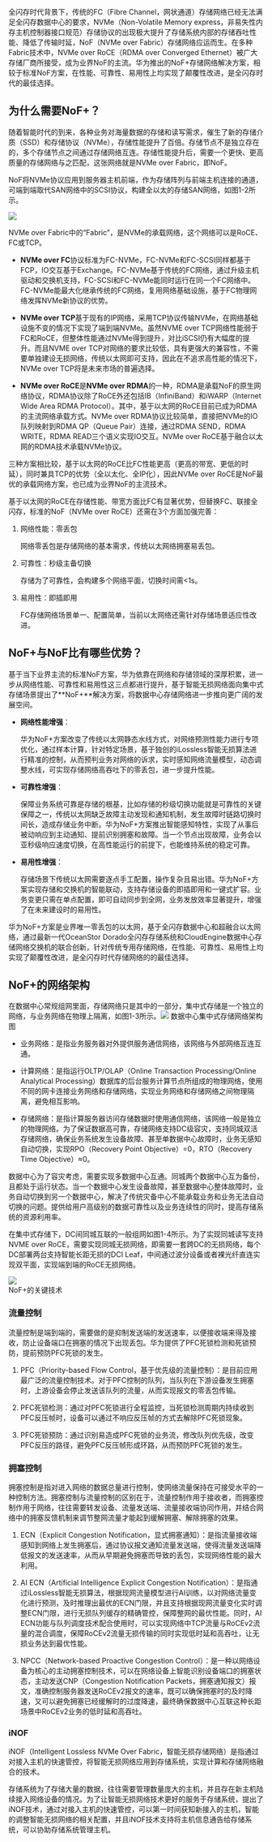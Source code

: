 全闪存时代背景下，传统的FC（Fibre Channel，网状通道）存储网络已经无法满足全闪存数据中心的要求，NVMe（Non-Volatile Memory express，非易失性内存主机控制器接口规范）存储协议的出现极大提升了存储系统内部的存储吞吐性能、降低了传输时延，NoF（NVMe over Fabric）存储网络应运而生。在多种Fabric技术中，NVMe over RoCE（RDMA over Converged Ethernet）被广大存储厂商所接受，成为业界NoF的主流。华为推出的NoF+存储网络解决方案，相较于标准NoF方案，在性能、可靠性、易用性上均实现了颠覆性改进，是全闪存时代的最佳选择。

## 为什么需要NoF+？

随着智能时代的到来，各种业务对海量数据的存储和读写需求，催生了新的存储介质（SSD）和存储协议（NVMe），存储性能提升了百倍。存储节点不是独立存在的，多个存储节点之间通过存储网络互连。存储性能提升后，需要一个更快、更高质量的存储网络与之匹配，这张网络就是NVMe over Fabric，即NoF。

NoF将NVMe协议应用到服务器主机前端，作为存储阵列与前端主机连接的通道，可端到端取代SAN网络中的SCSI协议，构建全以太的存储SAN网络，如图1-2所示。

![](/assets/storage-phy-proto-nvmeof1.png)

NVMe over Fabric中的“Fabric”，是NVMe的承载网络，这个网络可以是RoCE、FC或TCP。

* **NVMe over FC**协议标准为FC-NVMe，FC-NVMe和FC-SCSI同样都基于FCP，IO交互基于Exchange。FC-NVMe基于传统的FC网络，通过升级主机驱动和交换机支持，FC-SCSI和FC-NVMe能同时运行在同一个FC网络中。FC-NVMe能最大化继承传统的FC网络，复用网络基础设施，基于FC物理网络发挥NVMe新协议的优势。

* **NVMe over TCP**基于现有的IP网络，采用TCP协议传输NVMe，在网络基础设施不变的情况下实现了端到端NVMe。虽然NVME over TCP网络性能弱于FC和RoCE，但整体性能通过NVMe得到提升，对比iSCSI仍有大幅度的提升。而且NVME over TCP对网络的要求比较低，具有更强大的兼容性，不需要单独建设无损网络，传统以太网即可支持，因此在不追求高性能的情况下，NVMe over TCP将是未来市场的普遍选择。

* **NVMe over RoCE**是**NVMe over RDMA**的一种，RDMA是承载NoF的原生网络协议，RDMA协议除了RoCE外还包括IB（InfiniBand）和iWARP（Internet Wide Area RDMA Protocol）。其中，基于以太网的RoCE目前已成为RDMA的主流网络承载方式。NVMe over RDMA协议比较简单，直接把NVMe的IO队列映射到RDMA QP（Queue Pair）连接，通过RDMA SEND，RDMA WRITE，RDMA READ三个语义实现IO交互。NVMe over RoCE基于融合以太网的RDMA技术承载NVMe协议。

三种方案相比较，基于以太网的RoCE比FC性能更高（更高的带宽、更低的时延），同时兼具TCP的优势（全以太化、全IP化），因此NVMe over RoCE是NoF最优的承载网络方案，也已成为业界NoF的主流技术。

基于以太网的RoCE在存储性能、带宽方面比FC有显著优势，但替换FC、联接全闪存，标准的NoF（NVMe over RoCE）还需在3个方面加强完善：

1. 网络性能：零丢包

   网络零丢包是存储网络的基本需求，传统以太网络拥塞易丢包。

2. 可靠性：秒级主备切换

   存储为了可靠性，会构建多个网络平面，切换时间需&lt;1s。

3. 易用性：即插即用

   FC存储网络场景单一、配置简单，当前以太网络还需针对存储场景适应性改进。

## NoF+与NoF比有哪些优势？

基于当下业界主流的标准NoF方案，华为依靠在网络和存储领域的深厚积累，进一步从网络性能、可靠性和易用性这三点都进行提升，基于智能无损网络面向集中式存储场景提出了**NoF+**解决方案，将数据中心存储网络进一步推向更广阔的发展空间。

* **网络性能增强**：

  华为NoF+方案改变了传统以太网静态水线方式，对网络预测性能力进行专项优化，通过样本计算，针对特定场景，基于独创的iLossless智能无损算法进行精准的控制，从而预判业务对网络的诉求，实时感知网络流量模型，动态调整水线，可实现存储网络高吞吐下的零丢包，进一步提升性能。

* **可靠性增强**：

  保障业务系统可靠是存储的根基，比如存储的秒级切换功能就是可靠性的关键保障之一，传统以太网缺乏故障主动发现和通知机制，发生故障时链路切换时间长，造成存储业务中断。华为NoF+方案推出智能感知特性，实现了从事后被动响应到主动通知、提前识别拥塞和故障。当一个节点出现故障，业务会以亚秒级响应速度切换，在高性能运行的前提下，也能维持系统的稳定可靠。

* **易用性增强**：

  存储场景下传统以太网需要逐点手工配置，操作复杂且易出错。华为NoF+方案实现存储和交换机的智能联动，支持存储设备的即插即用和一键式扩容。业务变更只需在单点配置，即可自动同步到全网，业务发放效率显著提升，增强了在未来建设时的易用性。

华为NoF+方案是业界唯一零丢包的以太网，基于全闪存数据中心和超融合以太网络，通过最新一代OceanStor Dorado全闪存存储系统和CloudEngine数据中心存储网络交换机的联合创新，针对传统专用存储网络，在性能、可靠性、易用性上均实现了颠覆性改进，是全闪存时代存储网络的的最佳选择。

## NoF+的网络架构

在数据中心常规组网里面，存储网络只是其中的一部分，集中式存储是一个独立的网络，与业务网络在物理上隔离，如图1-3所示。![](/assets/storage-phy-proto-nvmeof2.png)                  数据中心集中式存储网络架构图

* 业务网络：是指业务服务器对外提供服务通信网络，该网络与外部网络互连互通。

* 计算网络：是指运行OLTP/OLAP（Online Transaction Processing/Online Analytical Processing）数据库的后台服务计算节点所组成的物理网络，使用不同的网卡连接业务网络和存储网络，实现业务网络和存储网络之间物理隔离，避免相互影响。

* 存储网络：是指计算服务器访问存储数据时使用通信网络，该网络一般是独立的物理网络。为了保证数据高可靠，存储网络支持DC级容灾，支持同城双活存储网络，确保业务系统发生设备故障、甚至单数据中心故障时，业务无感知自动切换，实现RPO（Recovery Point Objective）=0，RTO（Recovery Time Objective）≈0。

数据中心为了容灾考虑，需要实现多数据中心互通。同城两个数据中心互为备份，且都处于运行状态。当一个数据中心发生设备故障，甚至数据中心整体故障时，业务自动切换到另一个数据中心，解决了传统灾备中心不能承载业务和业务无法自动切换的问题。提供给用户高级别的数据可靠性以及业务连续性的同时，提高存储系统的资源利用率。

在集中式存储下，DC间同城互联的一般组网如图1-4所示。为了实现同城读写支持NVME over RoCE，需要实现同城无损网络，即需要一套跨DC的无损网络，每个DC部署两台支持智能长距无损的DCI Leaf，中间通过波分设备或者裸光纤直连实现双平面，实现端到端的RoCE无损网络。

![](/assets/storage-phy-proto-nvmeof3.png)  
NoF+的关键技术

### 流量控制

流量控制是端到端的，需要做的是抑制发送端的发送速率，以便接收端来得及接收，防止设备端口在拥塞的情况下出现丢包。华为提供了PFC死锁检测和死锁预防，提前预防PFC死锁的发生。

1. PFC（Priority-based Flow Control，基于优先级的流量控制）：是目前应用最广泛的流量控制技术。对于PFC控制的队列，当队列在下游设备发生拥塞时，上游设备会停止发送该队列的流量，从而实现报文的零丢包传输。

2. PFC死锁检测：通过对PFC死锁进行全程监控，当死锁检测周期内持续收到PFC反压帧时，设备可以通过不响应反压帧的方式去解除PFC死锁现象。

3. PFC死锁预防：通过识别易造成PFC死锁的业务流，修改队列优先级，改变PFC反压的路径，避免PFC反压帧形成环路，从而预防PFC死锁的发生。

### 拥塞控制

拥塞控制是指对进入网络的数据总量进行控制，使网络流量保持在可接受水平的一种控制方法。拥塞控制与流量控制的区别在于，流量控制作用于接收者，而拥塞控制作用于网络，往往需要转发设备、流量发送端、流量接收端协同作用，并结合网络中的拥塞反馈机制来调节整网流量才能起到缓解拥塞、解除拥塞的效果。

1. ECN（Explicit Congestion Notification，显式拥塞通知）：是指流量接收端感知到网络上发生拥塞后，通过协议报文通知流量发送端，使得流量发送端降低报文的发送速率，从而从早期避免拥塞而导致的丢包，实现网络性能的最大利用。

2. AI ECN（Artificial Intelligence Explicit Congestion Notification）：是指通过iLossless智能无损算法，根据现网流量模型进行AI训练，以对网络流量变化进行预测，及时推理出最优的ECN门限，并且支持根据现网流量变化实时调整ECN门限，进行无损队列缓存的精确管控，保障整网的最优性能。同时，AI ECN功能与队列调度技术配合使用时，可以实现网络中TCP流量与RoCEv2流量的混合调度，保障RoCEv2流量无损传输的同时实现低时延和高吞吐，让无损业务达到最优性能。

3. NPCC（Network-based Proactive Congestion Control）：是一种以网络设备为核心的主动拥塞控制技术，可以在网络设备上智能识别设备端口的拥塞状态，主动发送CNP（Congestion Notification Packets，拥塞通知报文）报文，准确控制服务器发送RoCEv2报文的速率，既可以确保拥塞时的及时降速，又可以避免拥塞已经缓解时的过度降速，最终确保数据中心互联这种长距场景中RoCEv2业务的低时延和高吞吐。

### iNOF

iNOF（Intelligent Lossless NVMe Over Fabric，智能无损存储网络）是指通过对接入主机的快速管控，将智能无损网络应用到存储系统，实现计算和存储网络融合的技术。

存储系统为了存储大量的数据，往往需要管理数量庞大的主机，并且存在新主机陆续接入网络设备的情况。为了让智能无损网络技术更好的服务于存储系统，提出了iNOF技术，通过对接入主机的快速管控，可以第一时间获知新接入的主机，智能的调整智能无损网络的相关配置，并且iNOF技术支持将主机信息通告给存储系统，可以协助存储系统管理主机。



